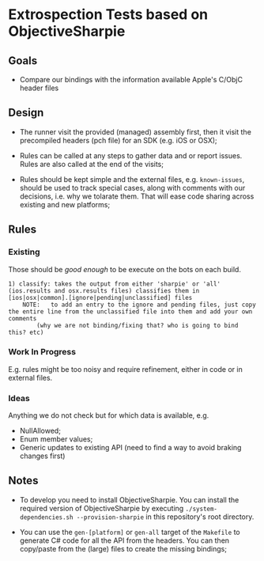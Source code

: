 ﻿# Extrospection Tests based on ObjectiveSharpie #


## Goals

* Compare our bindings with the information available Apple's C/ObjC header files



## Design

* The runner visit the provided (managed) assembly first, then it visit the precompiled headers (pch file) for an SDK (e.g. iOS or OSX);

* Rules can be called at any steps to gather data and or report issues. Rules are also called at the end of the visits;

* Rules should be kept simple and the external files, e.g. `known-issues`, should be used to track special cases, along with comments with our decisions, i.e. why we tolarate them. That will ease code sharing across existing and new platforms;


## Rules

### Existing

Those should be _good enough_ to be execute on the bots on each build.

	1) classify: takes the output from either 'sharpie' or 'all' (ios.results and osx.results files) classifies them in [ios|osx|common].[ignore|pending|unclassified] files
		NOTE: 	to add an entry to the ignore and pending files, just copy the entire line from the unclassified file into them and add your own comments 
			(why we are not binding/fixing that? who is going to bind this? etc) 

### Work In Progress

E.g. rules might be too noisy and require refinement, either in code or in external files.

### Ideas

Anything we do not check but for which data is available, e.g.

* NullAllowed;
* Enum member values;
* Generic updates to existing API (need to find a way to avoid braking changes first)


## Notes

* To develop you need to install ObjectiveSharpie. You can install the required version of ObjectiveSharpie by executing `./system-dependencies.sh --provision-sharpie` in this repository's root directory.

* You can use the `gen-[platform]` or `gen-all` target of the `Makefile` to generate C# code for all the API from the headers. You can then copy/paste from the (large) files to create the missing bindings;

